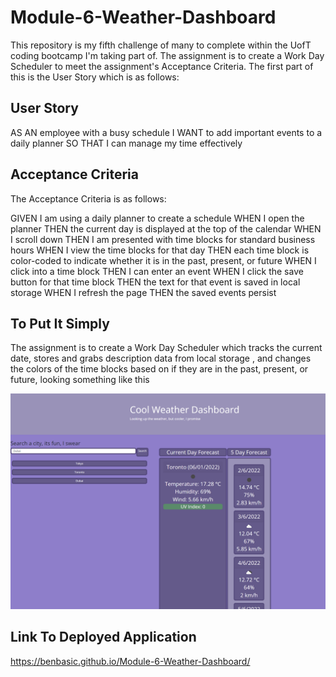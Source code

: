 # Module-6-Weather-Dashboard

This repository is my fifth challenge of many to complete within the UofT coding bootcamp I'm taking part of. 
The assignment is to create a Work Day Scheduler to meet the assignment's Acceptance Criteria.
The first part of this is the User Story which is as follows:

## User Story

AS AN employee with a busy schedule
I WANT to add important events to a daily planner
SO THAT I can manage my time effectively

## Acceptance Criteria

The Acceptance Criteria is as follows:

GIVEN I am using a daily planner to create a schedule
WHEN I open the planner
THEN the current day is displayed at the top of the calendar
WHEN I scroll down
THEN I am presented with time blocks for standard business hours
WHEN I view the time blocks for that day
THEN each time block is color-coded to indicate whether it is in the past, present, or future
WHEN I click into a time block
THEN I can enter an event
WHEN I click the save button for that time block
THEN the text for that event is saved in local storage
WHEN I refresh the page
THEN the saved events persist

## To Put It Simply

The assignment is to create a Work Day Scheduler which tracks the current date, stores and grabs description data from local storage , and changes the colors of the time blocks based on if they are in the past, present, or future, looking something like this


![alt text](assets/images/screenshot.png)


## Link To Deployed Application
https://benbasic.github.io/Module-6-Weather-Dashboard/


